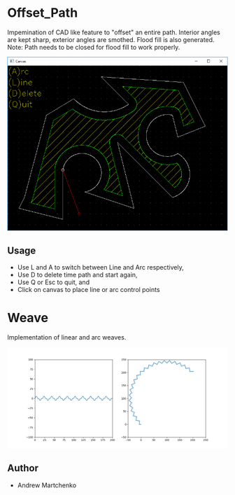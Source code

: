 # Offset_Path
Impemination of CAD like feature to "offset" an entire path. Interior angles are kept sharp, exterior angles are smothed. Flood fill is also generated. Note: Path needs to be closed for flood fill to work properly.

![Screenshot](screenshot.png)

## Usage

* Use L and A to switch between Line and Arc respectively,
* Use D to delete time path and start again,
* Use Q or Esc to quit, and
* Click on canvas to place line or arc control points

# Weave
Implementation of linear and arc weaves. 

![Weave Screenshot](weave_example.png)


## Author

* Andrew Martchenko
